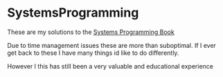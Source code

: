 # SystemsProgramming

These are my solutions to the [Systems Programming Book](https://www.pearson.de/computer-systems-a-programmers-perspective-global-edition-9781292101767)

Due to time management issues these are more than suboptimal.
If I ever get back to these I have many things id like to do differently.

However I this has still been a very valuable and educational experience
